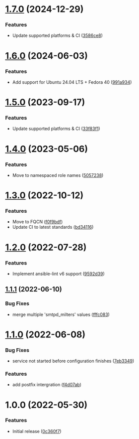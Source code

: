 # [1.7.0](https://github.com/de-it-krachten/ansible-role-opendkim/compare/v1.6.0...v1.7.0) (2024-12-29)


### Features

* Update supported platforms & CI ([3586ce8](https://github.com/de-it-krachten/ansible-role-opendkim/commit/3586ce80296166dea254c671302c318e1f8f2990))

# [1.6.0](https://github.com/de-it-krachten/ansible-role-opendkim/compare/v1.5.0...v1.6.0) (2024-06-03)


### Features

* Add support for Ubuntu 24.04 LTS + Fedora 40 ([991a934](https://github.com/de-it-krachten/ansible-role-opendkim/commit/991a9346c5f830de66142a8831ce006db864a62c))

# [1.5.0](https://github.com/de-it-krachten/ansible-role-opendkim/compare/v1.4.0...v1.5.0) (2023-09-17)


### Features

* Update supported platforms & CI ([33f83f1](https://github.com/de-it-krachten/ansible-role-opendkim/commit/33f83f118245c116f58a0a9b94965e040970d9be))

# [1.4.0](https://github.com/de-it-krachten/ansible-role-opendkim/compare/v1.3.0...v1.4.0) (2023-05-06)


### Features

* Move to namespaced role names ([5057238](https://github.com/de-it-krachten/ansible-role-opendkim/commit/50572389ec956fc4eb11589382e7d3483ceeef4c))

# [1.3.0](https://github.com/de-it-krachten/ansible-role-opendkim/compare/v1.2.0...v1.3.0) (2022-10-12)


### Features

* Move to FQCN ([f0f9bdf](https://github.com/de-it-krachten/ansible-role-opendkim/commit/f0f9bdf03933ec524f5c2cc7de122070f7029eee))
* Update CI to latest standards ([bd34116](https://github.com/de-it-krachten/ansible-role-opendkim/commit/bd34116091a819e19fabab391ba2749364c8eab6))

# [1.2.0](https://github.com/de-it-krachten/ansible-role-opendkim/compare/v1.1.1...v1.2.0) (2022-07-28)


### Features

* Implement ansible-lint v6 support ([9592d39](https://github.com/de-it-krachten/ansible-role-opendkim/commit/9592d395007399a2ac78ed8006fac208e306d7d7))

## [1.1.1](https://github.com/de-it-krachten/ansible-role-opendkim/compare/v1.1.0...v1.1.1) (2022-06-10)


### Bug Fixes

* merge multiple 'smtpd_milters' values ([fffc083](https://github.com/de-it-krachten/ansible-role-opendkim/commit/fffc0831d90becbf633fd02c2e0a9d86fd1897a1))

# [1.1.0](https://github.com/de-it-krachten/ansible-role-opendkim/compare/v1.0.0...v1.1.0) (2022-06-08)


### Bug Fixes

* service not started before configuration finishes ([7eb3349](https://github.com/de-it-krachten/ansible-role-opendkim/commit/7eb3349a631adb886f9bb3837c05b44863e5305c))


### Features

* add postfix intergration ([f4d07ab](https://github.com/de-it-krachten/ansible-role-opendkim/commit/f4d07ab777d54c468ddeaefe2e13a05c8e67cf28))

# 1.0.0 (2022-05-30)


### Features

* Initial release ([0c360f7](https://github.com/de-it-krachten/ansible-role-opendkim/commit/0c360f7eb94a852cc0e84aee2720385822d15a0f))

